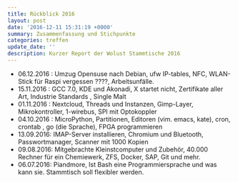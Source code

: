 ```yaml
---
title: Rückblick 2016
layout: post
date: '2016-12-11 15:31:19 +0000'
summary: Zusammenfassung und Stichpunkte
categories: treffen
update_date: ''
description: Kurzer Report der Wolust Stammtische 2016 
---
```


<ul>
<li>06.12.2016 : Umzug Opensuse nach Debian, ufw IP-tables, NFC, WLAN-Stick für Raspi vergessen ????, Arbeitsunfälle.</li>
<li>15.11.2016 : GCC 7.0, KDE und Akonadi, X startet nicht, Zertifikate aller Art, Industrie Standards , Single Malt</li>
<li>01.11.2016 : Nextcloud, Threads und Instanzen, Gimp-Layer, Mikrokontroller, 1-wirebus, SPI mit Optokoppler</li>
<li>04.10.2016 : MicroPython, Partitionen, Editoren (vim. emacs, kate), cron, crontab , go (die Sprache), FPGA programmieren</li>
<li>13.09.2016: IMAP-Server installieren, Chromium und Bluetooth, Passwortmanager, Scanner mit 1000 Kopien</li>
<li>09.08.2016: Mitgebrachte Kleinstcomputer und Zubehör, 40.000 Rechner für ein Chemiewerk, ZFS, Docker, SAP, Git und mehr.</li>
<li>06.07.2016: Piandmore, Ist Bash eine Programmiersprache und was kann sie. Stammtisch soll flexibler werden.</li>
</ul>

